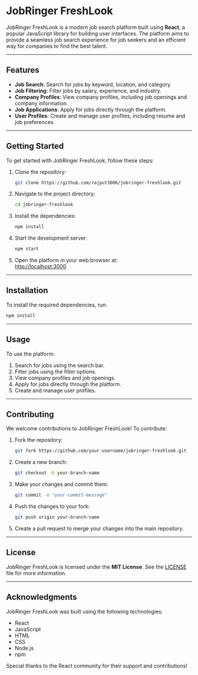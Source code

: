 # JobRinger FreshLook

JobRinger FreshLook is a modern job search platform built using **React**, a popular JavaScript library for building user interfaces. The platform aims to provide a seamless job search experience for job seekers and an efficient way for companies to find the best talent.

---

## Features
- **Job Search**: Search for jobs by keyword, location, and category.  
- **Job Filtering**: Filter jobs by salary, experience, and industry.  
- **Company Profiles**: View company profiles, including job openings and company information.  
- **Job Applications**: Apply for jobs directly through the platform.  
- **User Profiles**: Create and manage user profiles, including resume and job preferences.  

---

## Getting Started

To get started with JobRinger FreshLook, follow these steps:

1. Clone the repository:  
   ```bash
   git clone https://github.com/rajput3006/jobringer-freshlook.git
   ```
2. Navigate to the project directory:  
   ```bash
   cd jobringer-freshlook
   ```
3. Install the dependencies:  
   ```bash
   npm install
   ```
4. Start the development server:  
   ```bash
   npm start
   ```
5. Open the platform in your web browser at:  
   [http://localhost:3000](http://localhost:3000)

---

## Installation

To install the required dependencies, run:  
```bash
npm install
```

---

## Usage

To use the platform:  
1. Search for jobs using the search bar.  
2. Filter jobs using the filter options.  
3. View company profiles and job openings.  
4. Apply for jobs directly through the platform.  
5. Create and manage user profiles.

---

## Contributing

We welcome contributions to JobRinger FreshLook! To contribute:  
1. Fork the repository:  
   ```bash
   git fork https://github.com/your-username/jobringer-freshlook.git
   ```
2. Create a new branch:  
   ```bash
   git checkout -b your-branch-name
   ```
3. Make your changes and commit them:  
   ```bash
   git commit -m "your-commit-message"
   ```
4. Push the changes to your fork:  
   ```bash
   git push origin your-branch-name
   ```
5. Create a pull request to merge your changes into the main repository.

---

## License

JobRinger FreshLook is licensed under the **MIT License**. See the [LICENSE](LICENSE) file for more information.

---

## Acknowledgments

JobRinger FreshLook was built using the following technologies:
- React  
- JavaScript  
- HTML  
- CSS  
- Node.js  
- npm  

Special thanks to the React community for their support and contributions!
